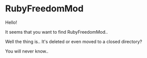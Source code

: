 # RubyFreedomMod
Hello!

It seems that you want to find RubyFreedomMod..

Well the thing is.. It's deleted or even moved to a closed directory?

You will never know..
